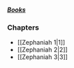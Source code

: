 ##### *[Books](--Bible--.md)*

### Chapters
- [[Zephaniah 1|1]]
- [[Zephaniah 2|2]]
- [[Zephaniah 3|3]]
